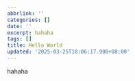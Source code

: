 ```yaml
---
abbrlink: ''
categories: []
date: ''
excerpt: hahaha 
tags: []
title: Hello World
updated: '2025-03-25T18:06:17.900+08:00'
---
```

hahaha
